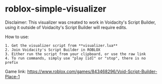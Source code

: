 # roblox-simple-visualizer

Disclaimer: This visualizer was created to work in Voidacity's Script Builder, using it outside of Voidacity's Script Builder will require edits.

How to use:

	1. Get the visualizer script from **visualizer.lua**
	2. Join Voidacity's Script Builder in ROBLOX
	3. Either run the script from your clipboard, or use the raw link
    4. To run commands, simply use "play [id]" or "stop", there is no prefix

Game link: https://www.roblox.com/games/843468296/Void-Script-Builder-Place-1